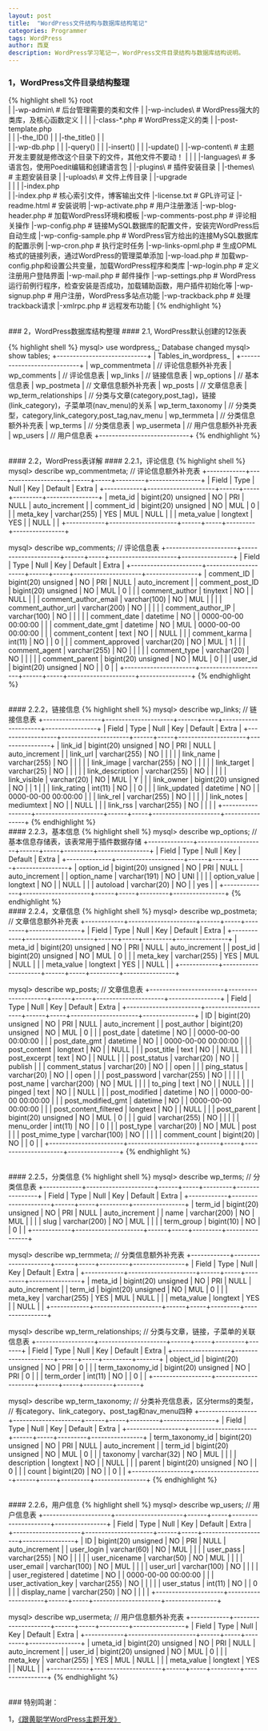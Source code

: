 ```yaml
---
layout: post
title:  "WordPress文件结构与数据库结构笔记"
categories: Programmer
tags: WordPress
author: 西夏
description: WordPress学习笔记一，WordPress文件目录结构与数据库结构说明。
---
```

### 1，WordPress文件目录结构整理
{% highlight shell %}
   root\
    |
    |-wp-admin\             # 后台管理需要的类和文件
    |
    |-wp-includes\          # WordPress强大的类库，及核心函数定义
    |  |
    |  |-class-*.php        # WordPress定义的类
    |  |-post-template.php  
    |  |  |-the_ID()
    |  |  |-the_title()
    |  |           
    |  |-wp-db.php
    |  |  |-query()
    |  |  |-insert()
    |  |  |-update()
    |
    |-wp-content\            # 主题开发主要就是修改这个目录下的文件，其他文件不要动！
    |  |
    |  |-languages\          # 多语言包，使用Poedit编辑和创建语言包
    |  |-plugins\            # 插件安装目录
    |  |-themes\             # 主题安装目录
    |  |-uploads\            # 文件上传目录
    |  |-upgrade\
    |  |
    |  |-index.php       
    |
    |-index.php              # 核心索引文件，博客输出文件
    |-license.txt            # GPL许可证
    |-readme.html            # 安装说明
    |-wp-activate.php        # 用户注册激活
    |-wp-blog-header.php     # 加载WordPress环境和模板
    |-wp-comments-post.php   # 评论相关操作
    |-wp-config.php          # 链接MySQL数据库的配置文件，安装完WordPress后自动生成
    |-wp-config-sample.php   # WordPress官方给出的连接MySQL数据库的配置示例
    |-wp-cron.php            # 执行定时任务
    |-wp-links-opml.php      # 生成OPML格式的链接列表，通过WordPress的管理菜单添加
    |-wp-load.php            # 加载wp-config.php和设置公共变量，加载WordPress程序和类库
    |-wp-login.php           # 定义注册用户登陆界面
    |-wp-mail.php            # 邮件操作
    |-wp-settings.php        # WordPress运行前例行程序，检查安装是否成功，加载辅助函数，用户插件初始化等
    |-wp-signup.php          # 用户注册，WordPress多站点功能
    |-wp-trackback.php       # 处理trackback请求
    |-xmlrpc.php             # 远程发布功能
    |
{% endhighlight %}


<br/>
### 2，WordPress数据库结构整理
#### 2.1, WordPress默认创建的12张表

{% highlight shell %}
mysql> use wordpress_;
Database changed
mysql> show tables;
+----------------------------+
| Tables_in_wordpress_       |
+----------------------------+
| wp_commentmeta             |  // 评论信息额外补充表
| wp_comments                |  // 评论信息表
| wp_links                   |  // 链接信息表
| wp_options                 |  // 基本信息表
| wp_postmeta                |  // 文章信息额外补充表
| wp_posts                   |  // 文章信息表
| wp_term_relationships      |  // 分类与文章(category,post_tag)，链接(link_category)，子菜单项(nav_menu)的关系
| wp_term_taxonomy           |  // 分类类型，category,link_category,post_tag,nav_menu
| wp_termmeta                |  // 分类信息额外补充表
| wp_terms                   |  // 分类信息表
| wp_usermeta                |  // 用户信息额外补充表
| wp_users                   |  // 用户信息表
+----------------------------+
{% endhighlight %}

<br/>
#### 2.2，WordPress表详解
#### 2.2.1，评论信息
{% highlight shell %}
mysql> describe wp_commentmeta;         // 评论信息额外补充表
+------------+---------------------+------+-----+---------+----------------+
| Field      | Type                | Null | Key | Default | Extra          |
+------------+---------------------+------+-----+---------+----------------+
| meta_id    | bigint(20) unsigned | NO   | PRI | NULL    | auto_increment |
| comment_id | bigint(20) unsigned | NO   | MUL | 0       |                |
| meta_key   | varchar(255)        | YES  | MUL | NULL    |                |
| meta_value | longtext            | YES  |     | NULL    |                |
+------------+---------------------+------+-----+---------+----------------+

mysql> describe wp_comments;            // 评论信息表
+----------------------+---------------------+------+-----+---------------------+----------------+
| Field                | Type                | Null | Key | Default             | Extra          |
+----------------------+---------------------+------+-----+---------------------+----------------+
| comment_ID           | bigint(20) unsigned | NO   | PRI | NULL                | auto_increment |
| comment_post_ID      | bigint(20) unsigned | NO   | MUL | 0                   |                |
| comment_author       | tinytext            | NO   |     | NULL                |                |
| comment_author_email | varchar(100)        | NO   | MUL |                     |                |
| comment_author_url   | varchar(200)        | NO   |     |                     |                |
| comment_author_IP    | varchar(100)        | NO   |     |                     |                |
| comment_date         | datetime            | NO   |     | 0000-00-00 00:00:00 |                |
| comment_date_gmt     | datetime            | NO   | MUL | 0000-00-00 00:00:00 |                |
| comment_content      | text                | NO   |     | NULL                |                |
| comment_karma        | int(11)             | NO   |     | 0                   |                |
| comment_approved     | varchar(20)         | NO   | MUL | 1                   |                |
| comment_agent        | varchar(255)        | NO   |     |                     |                |
| comment_type         | varchar(20)         | NO   |     |                     |                |
| comment_parent       | bigint(20) unsigned | NO   | MUL | 0                   |                |
| user_id              | bigint(20) unsigned | NO   |     | 0                   |                |
+----------------------+---------------------+------+-----+---------------------+----------------+
{% endhighlight %}


<br/>
#### 2.2.2，链接信息
{% highlight shell %}
mysql> describe wp_links;               // 链接信息表
+------------------+---------------------+------+-----+---------------------+----------------+
| Field            | Type                | Null | Key | Default             | Extra          |
+------------------+---------------------+------+-----+---------------------+----------------+
| link_id          | bigint(20) unsigned | NO   | PRI | NULL                | auto_increment |
| link_url         | varchar(255)        | NO   |     |                     |                |
| link_name        | varchar(255)        | NO   |     |                     |                |
| link_image       | varchar(255)        | NO   |     |                     |                |
| link_target      | varchar(25)         | NO   |     |                     |                |
| link_description | varchar(255)        | NO   |     |                     |                |
| link_visible     | varchar(20)         | NO   | MUL | Y                   |                |
| link_owner       | bigint(20) unsigned | NO   |     | 1                   |                |
| link_rating      | int(11)             | NO   |     | 0                   |                |
| link_updated     | datetime            | NO   |     | 0000-00-00 00:00:00 |                |
| link_rel         | varchar(255)        | NO   |     |                     |                |
| link_notes       | mediumtext          | NO   |     | NULL                |                |
| link_rss         | varchar(255)        | NO   |     |                     |                |
+------------------+---------------------+------+-----+---------------------+----------------+
{% endhighlight %}


<br/>
#### 2.2.3，基本信息
{% highlight shell %}
mysql> describe wp_options;             // 基本信息存储表，该表常用于插件数据存储
+--------------+---------------------+------+-----+---------+----------------+
| Field        | Type                | Null | Key | Default | Extra          |
+--------------+---------------------+------+-----+---------+----------------+
| option_id    | bigint(20) unsigned | NO   | PRI | NULL    | auto_increment |
| option_name  | varchar(191)        | NO   | UNI |         |                |
| option_value | longtext            | NO   |     | NULL    |                |
| autoload     | varchar(20)         | NO   |     | yes     |                |
+--------------+---------------------+------+-----+---------+----------------+
{% endhighlight %}

<br/>
#### 2.2.4，文章信息
{% highlight shell %}
mysql> describe wp_postmeta;            // 文章信息额外补充表
+------------+---------------------+------+-----+---------+----------------+
| Field      | Type                | Null | Key | Default | Extra          |
+------------+---------------------+------+-----+---------+----------------+
| meta_id    | bigint(20) unsigned | NO   | PRI | NULL    | auto_increment |
| post_id    | bigint(20) unsigned | NO   | MUL | 0       |                |
| meta_key   | varchar(255)        | YES  | MUL | NULL    |                |
| meta_value | longtext            | YES  |     | NULL    |                |
+------------+---------------------+------+-----+---------+----------------+

mysql> describe wp_posts;               // 文章信息表
+-----------------------+---------------------+------+-----+---------------------+----------------+
| Field                 | Type                | Null | Key | Default             | Extra          |
+-----------------------+---------------------+------+-----+---------------------+----------------+
| ID                    | bigint(20) unsigned | NO   | PRI | NULL                | auto_increment |
| post_author           | bigint(20) unsigned | NO   | MUL | 0                   |                |
| post_date             | datetime            | NO   |     | 0000-00-00 00:00:00 |                |
| post_date_gmt         | datetime            | NO   |     | 0000-00-00 00:00:00 |                |
| post_content          | longtext            | NO   |     | NULL                |                |
| post_title            | text                | NO   |     | NULL                |                |
| post_excerpt          | text                | NO   |     | NULL                |                |
| post_status           | varchar(20)         | NO   |     | publish             |                |
| comment_status        | varchar(20)         | NO   |     | open                |                |
| ping_status           | varchar(20)         | NO   |     | open                |                |
| post_password         | varchar(255)        | NO   |     |                     |                |
| post_name             | varchar(200)        | NO   | MUL |                     |                |
| to_ping               | text                | NO   |     | NULL                |                |
| pinged                | text                | NO   |     | NULL                |                |
| post_modified         | datetime            | NO   |     | 0000-00-00 00:00:00 |                |
| post_modified_gmt     | datetime            | NO   |     | 0000-00-00 00:00:00 |                |
| post_content_filtered | longtext            | NO   |     | NULL                |                |
| post_parent           | bigint(20) unsigned | NO   | MUL | 0                   |                |
| guid                  | varchar(255)        | NO   |     |                     |                |
| menu_order            | int(11)             | NO   |     | 0                   |                |
| post_type             | varchar(20)         | NO   | MUL | post                |                |
| post_mime_type        | varchar(100)        | NO   |     |                     |                |
| comment_count         | bigint(20)          | NO   |     | 0                   |                |
+-----------------------+---------------------+------+-----+---------------------+----------------+
{% endhighlight %}

<br/>
#### 2.2.5，分类信息
{% highlight shell %}
mysql> describe wp_terms;               // 分类信息表
+------------+---------------------+------+-----+---------+----------------+
| Field      | Type                | Null | Key | Default | Extra          |
+------------+---------------------+------+-----+---------+----------------+
| term_id    | bigint(20) unsigned | NO   | PRI | NULL    | auto_increment |
| name       | varchar(200)        | NO   | MUL |         |                |
| slug       | varchar(200)        | NO   | MUL |         |                |
| term_group | bigint(10)          | NO   |     | 0       |                |
+------------+---------------------+------+-----+---------+----------------+

mysql> describe wp_termmeta;            // 分类信息额外补充表
+------------+---------------------+------+-----+---------+----------------+
| Field      | Type                | Null | Key | Default | Extra          |
+------------+---------------------+------+-----+---------+----------------+
| meta_id    | bigint(20) unsigned | NO   | PRI | NULL    | auto_increment |
| term_id    | bigint(20) unsigned | NO   | MUL | 0       |                |
| meta_key   | varchar(255)        | YES  | MUL | NULL    |                |
| meta_value | longtext            | YES  |     | NULL    |                |
+------------+---------------------+------+-----+---------+----------------+

mysql> describe wp_term_relationships;  // 分类与文章，链接，子菜单的关联信息表
+------------------+---------------------+------+-----+---------+-------+
| Field            | Type                | Null | Key | Default | Extra |
+------------------+---------------------+------+-----+---------+-------+
| object_id        | bigint(20) unsigned | NO   | PRI | 0       |       |
| term_taxonomy_id | bigint(20) unsigned | NO   | PRI | 0       |       |
| term_order       | int(11)             | NO   |     | 0       |       |
+------------------+---------------------+------+-----+---------+-------+

mysql> describe wp_term_taxonomy;       // 分类补充信息表，区分terms的类型，
                                        // 有category、link_category、post_tag和nav_menu四种
+------------------+---------------------+------+-----+---------+----------------+
| Field            | Type                | Null | Key | Default | Extra          |
+------------------+---------------------+------+-----+---------+----------------+
| term_taxonomy_id | bigint(20) unsigned | NO   | PRI | NULL    | auto_increment |
| term_id          | bigint(20) unsigned | NO   | MUL | 0       |                |
| taxonomy         | varchar(32)         | NO   | MUL |         |                |
| description      | longtext            | NO   |     | NULL    |                |
| parent           | bigint(20) unsigned | NO   |     | 0       |                |
| count            | bigint(20)          | NO   |     | 0       |                |
+------------------+---------------------+------+-----+---------+----------------+
{% endhighlight %}


<br/>
#### 2.2.6，用户信息
{% highlight shell %}
mysql> describe wp_users;               // 用户信息表
+---------------------+---------------------+------+-----+---------------------+----------------+
| Field               | Type                | Null | Key | Default             | Extra          |
+---------------------+---------------------+------+-----+---------------------+----------------+
| ID                  | bigint(20) unsigned | NO   | PRI | NULL                | auto_increment |
| user_login          | varchar(60)         | NO   | MUL |                     |                |
| user_pass           | varchar(255)        | NO   |     |                     |                |
| user_nicename       | varchar(50)         | NO   | MUL |                     |                |
| user_email          | varchar(100)        | NO   | MUL |                     |                |
| user_url            | varchar(100)        | NO   |     |                     |                |
| user_registered     | datetime            | NO   |     | 0000-00-00 00:00:00 |                |
| user_activation_key | varchar(255)        | NO   |     |                     |                |
| user_status         | int(11)             | NO   |     | 0                   |                |
| display_name        | varchar(250)        | NO   |     |                     |                |
+---------------------+---------------------+------+-----+---------------------+----------------+

mysql> describe wp_usermeta;            // 用户信息额外补充表
+------------+---------------------+------+-----+---------+----------------+
| Field      | Type                | Null | Key | Default | Extra          |
+------------+---------------------+------+-----+---------+----------------+
| umeta_id   | bigint(20) unsigned | NO   | PRI | NULL    | auto_increment |
| user_id    | bigint(20) unsigned | NO   | MUL | 0       |                |
| meta_key   | varchar(255)        | YES  | MUL | NULL    |                |
| meta_value | longtext            | YES  |     | NULL    |                |
+------------+---------------------+------+-----+---------+----------------+
{% endhighlight %}

<!-- 后面是文章参考资料 -->
<br/>
### 特别鸣谢：

1，[《跟黄聪学WordPress主题开发》][hc]

<!-- 文章插图和超链接 -->
[hc]: http://wphun.com/673
